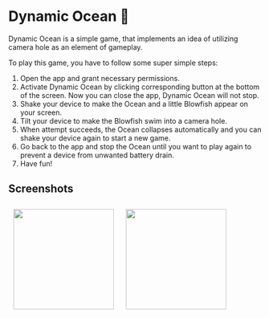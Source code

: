 # Dynamic Ocean 🐡

Dynamic Ocean is a simple game, that implements an idea of utilizing camera hole as an element of gameplay.

To play this game, you have to follow some super simple steps:
1. Open the app and grant necessary permissions.
2. Activate Dynamic Ocean by clicking corresponding button at the bottom of the screen. Now you can close the app, Dynamic Ocean will not stop.
3. Shake your device to make the Ocean and a little Blowfish appear on your screen.
4. Tilt your device to make the Blowfish swim into a camera hole.
5. When attempt succeeds, the Ocean collapses automatically and you can shake your device again to start a new game.
6. Go back to the app and stop the Ocean until you want to play again to prevent a device from unwanted battery drain.
7. Have fun!

## Screenshots
[<img src="https://user-images.githubusercontent.com/50966785/193133999-9bca5c5c-3896-4242-b3d3-d8cf31ded362.png" align="center"
width="200" hspace="10" vspace="10">](Screenshot-2)
[<img src="https://user-images.githubusercontent.com/50966785/193134019-4873a2dc-3f11-4847-bbeb-c0b857cf9ac2.png" align="center"
width="200" hspace="10" vspace="10">](Screenshot-1)
